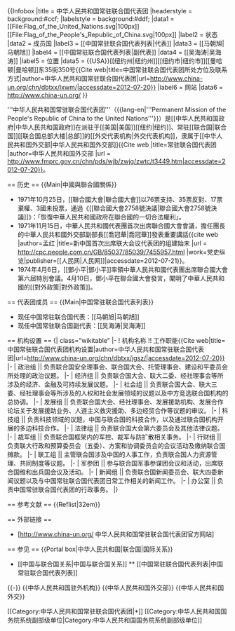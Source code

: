 {{Infobox
|title   = 中华人民共和国常驻联合国代表团
|headerstyle  = background:#ccf;
|labelstyle   = background:#ddf;
|data1 = [[File:Flag_of_the_United_Nations.svg|100px]] [[File:Flag_of_the_People's_Republic_of_China.svg|100px]]
|label2  = 状态
|data2   = 成员国
|label3  = [[中国常驻联合国代表列表|代表]]
|data3   = [[马朝旭|马朝旭]]
|label4  = [[中国常驻联合国代表列表|副代表]]
|data4   = [[吴海涛|吴海涛]]
|label5  = 位置
|data5   = {{USA}}[[纽约州|纽约州]][[纽约市|纽约市]][[曼哈顿|曼哈顿]]东35街350号<ref>{{Cite web|title=中国常驻联合国代表团所处方位及联系方式|author=中华人民共和国常驻联合国代表团|url=http://www.china-un.org/chn/dbtxx/lxwm/|accessdate=2012-07-20}}</ref>
|label6  = 网站
|data6   = http://www.china-un.org/
}}

'''中华人民共和国常驻联合国代表团'''（{{lang-en|'''Permanent Mission of the People's Republic of China to the United Nations'''}}）是[[中华人民共和国政府|中华人民共和国政府]]在派驻于[[美国|美国]][[纽约|纽约]]、常驻[[联合国|联合国]][[联合国总部大楼|总部]]的[[外交代表机构|外交代表机构]]，隶属于[[中华人民共和国外交部|中华人民共和国外交部]]<ref>{{Cite web |title=常驻联合国代表团 |author=中华人民共和国外交部 |url = http://www.fmprc.gov.cn/chn/pds/wjb/zwjg/zwtc/t3449.htm|accessdate=2012-07-20}}</ref>。

== 历史 ==
{{Main|中國與聯合國關係}}

* 1971年10月25日，[[聯合國大會|聯合國大會]]以76票支持、35票反對、17票棄權、3國未投票，通過《[[聯合國大會2758號決議|聯合國大會2758號決議]]》：「恢復中華人民共和國政府在聯合國的一切合法權利」。
* 1971年11月15日，中華人民共和國代表團首次出席聯合國大會會議，擔任團長的中華人民共和國外交部副部長[[喬冠華|喬冠華]]發表重要講話<ref>{{cite web |author=孟红 |title=新中国首次出席联大会议代表团的组建始末 |url = http://cpc.people.com.cn/GB/85037/85039/7455957.html |work=党史纵览|publisher=[[人民网|人民网]]|accessdate=2012-07-21}}</ref>。
* 1974年4月6日，[[鄧小平|鄧小平]]率領中華人民共和國代表團出席聯合國大會第六屆特別會議。4月10日，鄧小平在聯合國大會發言，闡明了中華人民共和國的[[對外政策|對外政策]]。

== 代表团成员 ==
{{Main|中国常驻联合国代表列表}}

* 现任中国常驻联合国代表：[[马朝旭|马朝旭]]
* 现任中国常驻联合国副代表：[[吴海涛|吴海涛]]

== 机构设置 ==
{| class="wikitable"
|-
! 机构名称 !! 工作职能<ref>{{Cite web|title=中国常驻联合国代表团机构设置|author=中华人民共和国常驻联合国代表团|url=http://www.china-un.org/chn/dbtxx/jgsz/|accessdate=2012-07-20}}</ref>
|-
| 政治组 || 负责联合国安全理事会、联合国大会、托管理事会、建设和平委员会所处理的政治议题。
|-
| 经济组 || 负责联合国大会、联大二委、经社理事会等所涉及的经济、金融及可持续发展议题。
|-
| 社会组 || 负责联合国大会、联大三委、经社理事会等所涉及的人权和社会发展领域的议题以及中方竞选联合国机构的总协调。
|-
| 发展组 || 负责联合国大会、经社理事会、发展援助机构、发展合作论坛关于发展援助业务、人道主义救灾援助、多边经贸合作等议题的审议。
|-
| 科技组 || 负责科技领域的议题，中国与联合国的科技合作，以及通过联合国机构开展的多边科技合作。
|-
| 法律组 || 负责联合国大会第六委员会及其他法律议题。
|-
| 裁军组 || 负责联合国框架内的军控、裁军与防扩散相关事务。
|-
| 行财组 || 负责联大行政和预算委员会（五委）、方案和协调委员会的会议活动及缴纳联合国摊款。
|-
| 联工组 || 主管联合国涉及中国的人事工作，负责联合国人力资源管理、共同制度等议题。
|-
| 军参团 || 参与联合国军事参谋团会议和活动，出席联合国维和出兵国会议及活动。
|-
| 新闻组 || 负责联合国新闻委员会、联大四委新闻议题以及与中国常驻联合国代表团日常工作相关的新闻工作。
|-
| 办公室 || 负责中国常驻联合国代表团的行政事务。
|}

== 参考文献 ==
{{Reflist|32em}}

== 外部链接 ==
* [http://www.china-un.org/ 中华人民共和国常驻联合国代表团官方网站]

== 参见 ==
{{Portal box|中华人民共和国|联合国|国际关系}}
* [[中国与联合国关系|中国与联合国关系]]
** [[中国常驻联合国代表列表|中国常驻联合国代表列表]]

{{-}}
{{中华人民共和国驻外机构}}
{{中华人民共和国外交部}}
{{中华人民共和国外交}}

[[Category:中华人民共和国常驻联合国代表团|*]]
[[Category:中华人民共和国国务院系统副部级单位|Category:中华人民共和国国务院系统副部级单位]]
